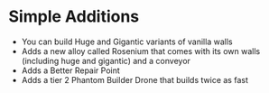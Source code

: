 # Simple Additions
* You can build Huge and Gigantic variants of vanilla walls
* Adds a new alloy called Rosenium that comes with its own walls (including huge and gigantic) and a conveyor
* Adds a Better Repair Point
* Adds a tier 2 Phantom Builder Drone that builds twice as fast
